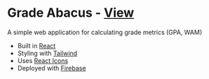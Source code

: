 # Grade Abacus - [View](https://grade-abacus.web.app/)

A simple web application for calculating grade metrics (GPA, WAM)
- Built in [React](https://reactjs.org/)
- Styling with [Tailwind](https://tailwindcss.com/)
- Uses [React Icons](https://react-icons.github.io/react-icons/)
- Deployed with [Firebase](https://firebase.google.com/docs/hosting)
